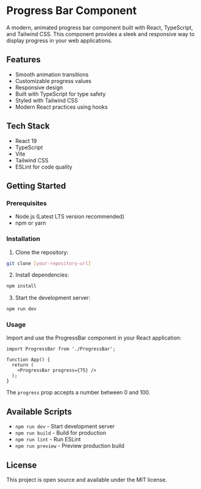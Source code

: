 # Progress Bar Component

A modern, animated progress bar component built with React, TypeScript, and Tailwind CSS. This component provides a sleek and responsive way to display progress in your web applications.

## Features

- Smooth animation transitions
- Customizable progress values
- Responsive design
- Built with TypeScript for type safety
- Styled with Tailwind CSS
- Modern React practices using hooks

## Tech Stack

- React 19
- TypeScript
- Vite
- Tailwind CSS
- ESLint for code quality

## Getting Started

### Prerequisites

- Node.js (Latest LTS version recommended)
- npm or yarn

### Installation

1. Clone the repository:
```bash
git clone [your-repository-url]
```

2. Install dependencies:
```bash
npm install
```

3. Start the development server:
```bash
npm run dev
```

### Usage

Import and use the ProgressBar component in your React application:

```tsx
import ProgressBar from './ProgressBar';

function App() {
  return (
    <ProgressBar progress={75} />
  );
}
```

The `progress` prop accepts a number between 0 and 100.

## Available Scripts

- `npm run dev` - Start development server
- `npm run build` - Build for production
- `npm run lint` - Run ESLint
- `npm run preview` - Preview production build

## License

This project is open source and available under the MIT license.
